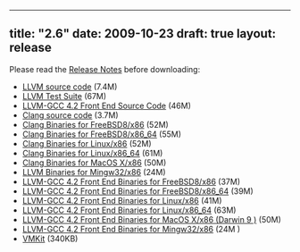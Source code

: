 
---
title: "2.6"
date: 2009-10-23
draft: true
layout: release
---

Please read the [Release Notes](/2.6/docs/ReleaseNotes.html) before downloading:
* [LLVM source code](/2.6/llvm-2.6.tar.gz) (7.4M)
* [LLVM Test Suite](/2.6/llvm-test-2.6.tar.gz) (67M)
* [LLVM-GCC 4.2 Front End Source Code](/2.6/llvm-gcc-4.2-2.6.source.tar.gz) (46M)
* [Clang source code](/2.6/clang-2.6.tar.gz) (3.7M)
* [Clang Binaries for FreeBSD8/x86](/2.6/llvm+clang-2.6-i386-freebsd8.tar.gz) (52M)
* [Clang Binaries for FreeBSD8/x86\_64](/2.6/llvm+clang-2.6-amd64-freebsd8.tar.gz) (55M)
* [Clang Binaries for Linux/x86](/2.6/llvm+clang-2.6-i686-linux.tar.gz) (52M)
* [Clang Binaries for Linux/x86\_64](/2.6/llvm+clang-2.6-x86_64-linux.tar.gz) (61M)
* [Clang Binaries for MacOS X/x86](/2.6/llvm+clang-2.6-i386-darwin9.tar.gz) (50M)
* [LLVM Binaries for Mingw32/x86](/2.6/llvm-2.6-x86-mingw32.tar.bz2) (24M)
* [LLVM-GCC 4.2 Front End Binaries for FreeBSD8/x86](/2.6/llvm-gcc-4.2-2.6-i386-freebsd8.tar.gz) (37M)
* [LLVM-GCC 4.2 Front End Binaries for FreeBSD8/x86\_64](/2.6/llvm-gcc-4.2-2.6-amd64-freebsd8.tar.gz) (39M)
* [LLVM-GCC 4.2 Front End Binaries for Linux/x86](/2.6/llvm-gcc-4.2-2.6-i686-linux.tar.gz) (41M)
* [LLVM-GCC 4.2 Front End Binaries for Linux/x86\_64](/2.6/llvm-gcc-4.2-2.6-x86_64-linux.tar.gz) (63M)
* [LLVM-GCC 4.2 Front End Binaries for MacOS X/x86 (Darwin 9
)](/2.6/llvm-gcc-4.2-2.6-i386-darwin9.tar.gz) (50M)
* [LLVM-GCC 4.2 Front End Binaries for Mingw32/x86](/2.6/llvm-gcc-4.2-2.6-x86-mingw32-tar.bz2) (24M
)
* [VMKit](/2.6/vmkit-0.26.tar.bz2) (340KB)


